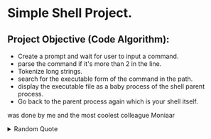 # Simple Shell Project.
## Project Objective (Code Algorithm):
- Create a prompt and wait for user to input a command.
- parse the command if it's more than 2 in the line.
- Tokenize long strings.
- search for the executable form of the command in the path.
- display the executable file as a baby process of the shell parent process.
- Go back to the parent process again which is your shell itself.

was done by me and the most coolest colleague Moniaar 
<details>
<summary>Random Quote</summary>

Never stop being good
</details>
